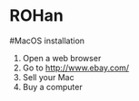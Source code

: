 # ROHan


#MacOS installation

1) Open a web browser
2) Go to http://www.ebay.com/
3) Sell your Mac
4) Buy a computer




